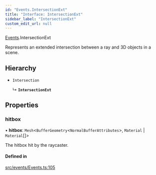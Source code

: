 ```yaml
---
id: "Events.IntersectionExt"
title: "Interface: IntersectionExt"
sidebar_label: "IntersectionExt"
custom_edit_url: null
---
```


[Events](../namespaces/Events.md).IntersectionExt

Represents an extended intersection between a ray and 3D objects in a scene.

## Hierarchy

- `Intersection`

  ↳ **`IntersectionExt`**

## Properties

### hitbox

• **hitbox**: `Mesh`<`BufferGeometry`<`NormalBufferAttributes`\>, `Material` \| `Material`[]\>

The hitbox hit by the raycaster.

#### Defined in

[src/events/Events.ts:105](https://github.com/agargaro/three.ez/blob/3bc2c12/src/events/Events.ts#L105)
